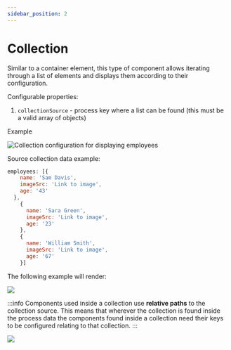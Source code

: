 ```yaml
---
sidebar_position: 2
---
```


# Collection

Similar to a container element, this type of component allows iterating through a list of elements and displays them according to their configuration. 

Configurable properties:

1. `collectionSource` - process key where a list can be found (this must be a valid array of objects)

Example

![Collection configuration for displaying employees ](https://s3.eu-west-1.amazonaws.com/docx.flowx.ai/2.14/collection_example.png)

Source collection data example:

```javascript
employees: [{
    name: 'Sam Davis',
    imageSrc: 'Link to image',
    age: '43'
  },
    {
      name: 'Sara Green',
      imageSrc: 'Link to image',
      age: '23'
    },
    {
      name: 'William Smith',
      imageSrc: 'Link to image',
      age: '67'
    }]
```

The following example will render:

![](https://s3.eu-west-1.amazonaws.com/docx.flowx.ai/2.14/collection_render.png)

:::info
Components used inside a collection use **relative paths** to the collection source. This means that wherever the collection is found inside the process data the components found inside a collection need their keys to be configured relating to that collection.
:::

![](https://s3.eu-west-1.amazonaws.com/docx.flowx.ai/2.14/collection_relative_paths.png)